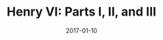 ---
subheader: 'written by William Shakespeare

  directed by Laura Bevington'
description: "<p><span>It's the War of the Roses unlike ever before: within the confines\
  \ of a classroom, schoolyard rules and storied rulers will be tested. Witness history\
  \ conjured up\u2014a chalkboard sketches the royal lineage and counts the dead,\
  \ yardsticks stand for swords, paper airplanes and ink for arrows and blood, as\
  \ the noble Houses of York and Lancaster renew their bitter struggle for the Crown\
  \ of England. The text of Shakespeare will temper students and kings as they wonder:\
  \ will chaos or convention reign at battle's end?</span></p> <p><strong>Bella Bagatelos</strong>\
  \ (York) is a first year in the college, and this is her first UT/Dean's Men show.\
  \ In the past she has performed at various professional and community theatre companies\
  \ as well as her high school in her hometown of Sacramento, CA. On campus she is\
  \ also a member of Women in Business and Fire Escape Films. She hopes you enjoy\
  \ the show!</p><p><strong>Emma Glass</strong>\_(Warwick) is a student in the college.\_\
  </p><p><strong>Ian Grant-Funck</strong> (Winchester &amp; Clifford) is a first year\
  \ in the college. He is thrilled to be returning to the FXK for a second quarter\
  \ in a row. He previously appeared as Dromio in the Dean's Men production of the\
  \ Comedy of Errors.</p><p><strong>Seph Mozes<em>\_</em></strong>(Henry VI) is a\
  \ student in the college.\_</p><p><strong>Thomas Noriega</strong> (Edward VI) is\
  \ a first year planning to major in Public Policy and Philosophy. He is involved\
  \ in both University Theater and Model UN. He played Ben Joseph in last quarter's\
  \ production of <em>After the Revolution</em>, and was in several productions in\
  \ high school which only his dad remembers.</p><p><strong>Ronen Schatsky</strong>\
  \ (George of Clarence) is a first year, likely majoring in Public Policy. <em>Henry\
  \ VI </em>is the first theatrical production he has participated in at UChicago\
  \ so far. He hopes to stay involved with theater at college in future years.</p>\
  \ <p><strong>Faith Shepherd</strong>\_(Somerset) is a first year Neuroscience major.\
  \ This is her second UT production and her first Dean's Men show. Previous credits\
  \ include Jessica in <em>Merchant of Venice</em>. Current hopes and dreams include\
  \ seeing some actual snow winter quarter, drinking copious amounts of green tea,\
  \ and making it through first year without pulling an all nighter.</p> <p><strong>Jakob\
  \ Solheim</strong> (Salisbury &amp; Rutland) is a third-year public policy and economics\
  \ major. He is thrilled to be returning to the Dean's Men for a fourth production\
  \ after appearing in <em>Hamlet</em> (Rosencrantz), <em>Twelfth Night</em> (Sir\
  \ Andrew), and <em>Love's Labour's Lost</em> (Dull, Mercade), and is delighted to\
  \ be acting in his eighth show at UChicago.</p> <p><strong>Michaela Voit</strong>\
  \ (Margaret) is a fourth-year majoring in English and Public Policy. She has served\
  \ on the Dean\u2019s Men Board and UT Committee while acting in UT shows such as\
  \ <em>After the Revolution</em> (Mel), <em>The Seagull </em>(Ark\xE1dina), <em>Miss\
  \ Julie </em>(Kristine), <em>Cowboy Mouth </em>(Cavale), <em>Much Ado About Nothing</em>\
  \ (Beatrice), and <em>A Midsummer Night\u2019s Dream</em> (Helena). Currently, she\
  \ serves as Treasurer on the Dean\u2019s Men Board and recently appeared as Hermione\
  \ in <em>TAPS Presents: A Winter\u2019s Tale</em>.</p><p><strong>Chase Woods</strong>\
  \ (Suffolk &amp;\_Richard)\_is a fourth year majoring in Public Policy with a focus\
  \ in Urban Education. He has previously served as the Social Chair of the Dean's\
  \ Men. Previous credits include <em>Henry V</em> (Henry), <em>Love's Labour's Lost</em>\
  \ (King Ferdinand), and <em>Hamlet</em> (Laertes).</p><p><strong>Carolyn Applebaum</strong>\
  \ (Dramaturg) is a first year in the College who remains undecided on her major,\
  \ as well as on life in general. Past UT credits include <em>Theater[24]</em> and\
  \ <em>Iphigenia &amp;\_Other Daughters</em> (ASM).</p><p><strong>Molly Becker</strong>\
  \ (Production Manager) is a fourth year Independent Studies in the Humanities major.\
  \ Past credits include <em>A Weekend of Workshops Fall 2015</em> and <em>Winter\
  \ 2016</em> (Production Manager), <em>Cabaret</em> (Assistant Production Manager)\
  \ and <em>Closer</em> (Assistant Production Manager).</p><p><strong>Laura Bevington</strong>\
  \ (Director) is a third-year student in the college majoring in TAPS. Previous show\
  \ credits include <em>Romeo and Juliet</em> (Romeo) and <em>Twelfth Night</em> (AD).\
  \ They are dreadfully excited to be directing their first show!</p><p><strong>Christian\
  \ Castro Romero</strong> (Assistant Sound Designer) is a third year\_Psychology\
  \ and TAPS major. Credits include <em>Macbeth</em> (Sound Asst.), <em>Cowboy Mouth</em>\
  \ (Sound Asst.), CES's <em>Frankenstein</em> (Sound Designer), Dean's Men's <em>Love's\
  \ Labour's Lost</em> (Light Asst. &amp; Asst. Stage Mgr.), Commedia\u2019s <em>Freudzen</em>\
  \ (Sound Designer), CES's <em>Haunted House</em> (Scenic Designer), <em>The Effect\
  \ of Gamma Rays on Man-in-the-Moon Marigolds</em> (Asst. Props), <em>Urinetown</em>\
  \ (Sound Asst.), Maroon TV\u2019s <em>Singularity</em> (Props Designer), <em>Weekend\
  \ of Workshops: Almondseed/Almondella</em> (Director and Playwright), <em>Belleville</em>\
  \ (Asst. Sound), <em>Hamlet</em> (Asst. Set), <em>The Girl Show</em> (Performer),\
  \ Apsara\u2019s <em>Sandha</em> (Lighting Designer), Iris'\_<em>The Snow Queen</em>\
  \ (Performer and Tech Designer), and Commedia\u2019s <em>My Winter Valentine</em>\
  \ (Sound and Lighting Designer).</p> <p><strong>Alison Causey</strong> (Lighting\
  \ Designer)\_is a second year in the college, majoring in linguistics.</p><p><strong>Daniel\
  \ Heins</strong> (Master Electrician) has performed with Le Vorris and Vox Circus\
  \ for several years. Credits include two performances at the Lascivious Ball (Naughty\
  \ Boy #2, Guy Who Can Hang) and <em>The Monkey King</em>\_(Leading Horse/Embodiment\
  \ of Hell).</p><p><strong>Sophia Lubarr</strong> (Assistant Stage Manager) is a\
  \ first year hesitantly majoring in Computer Science and English. Her past show\
  \ credits include ASM for the <em>Comedy of Errors</em>, and she is excited to continue\
  \ working with UT and the Dean's Men.</p><p><strong>Isaiah Newman</strong> (Scenic/Props\
  \ Designer) is a third-year in the College double-majoring in English and Math.\
  \ Previous UT credits include the <em>Comedy of Errors</em> (Scenic Designer), <em>Noises\
  \ Off</em> (Props Designer), and <em>The Seagull</em> (Assistant Scenic Designer).</p><p><strong>Michelle\
  \ Noyes</strong> (Stage Manager) is a second-year biology major. Her past show credits\
  \ include <em>Twelfth Night</em> (ASM), <em>The Seagull</em> (ASM), and the <em>Comedy\
  \ of Errors</em> (APM). She's so happy to be back at home with the Dean's Men.</p><p><strong>Winston\
  \ Wilson</strong> (Sound Designer) is a third-year majoring Biology, with a minor\
  \ in Visual Arts. He has previously worked with University Theatre, the Classical\
  \ Entertainment Society, Le Vorris and Vox Circus, and now the Dean's Men. Past\
  \ credits include <em>The Monkey King</em> (Sound Designer), <em>Mostellaria</em>\
  \ (Keyboard Player/\"Sound Designer\"), and CES's <em>Frankenstein</em> (Assistant\
  \ Sound Designer).\_</p>"
slug: henry-vi-parts-i-ii-and-iii
title: 'Henry VI: Parts I, II, and III'
layout: show-info
quarter: winter
year: 2017
season: 2016-2017 Shows
date: 2017-01-10

---